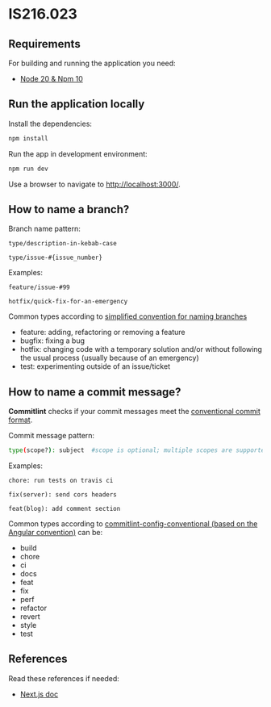 # IS216.023 

## Requirements

For building and running the application you need:

- [Node 20 & Npm 10](https://nodejs.org/en/download)

## Run the application locally

Install the dependencies:

``` bash
npm install
```

Run the app in development environment:

``` bash
npm run dev
```

Use a browser to navigate to [http://localhost:3000/](http://localhost:3000/).

## How to name a branch?
 
Branch name pattern:

```text
type/description-in-kebab-case

type/issue-#{issue_number}
```

Examples:

```text
feature/issue-#99
```

```text
hotfix/quick-fix-for-an-emergency
```

Common types according to [simplified convention for naming branches](https://dev.to/varbsan/a-simplified-convention-for-naming-branches-and-commits-in-git-il4)
- feature: adding, refactoring or removing a feature
- bugfix: fixing a bug
- hotfix: changing code with a temporary solution and/or without following the usual process (usually because of an emergency)
- test: experimenting outside of an issue/ticket

## How to name a commit message? 

**Commitlint** checks if your commit messages meet the [conventional commit format](https://conventionalcommits.org).

Commit message pattern:

```sh
type(scope?): subject  #scope is optional; multiple scopes are supported (current delimiter options: "/", "\" and ",")
```

Examples:

```text
chore: run tests on travis ci
```

```text
fix(server): send cors headers
```

```text
feat(blog): add comment section
```

Common types according to [commitlint-config-conventional (based on the Angular convention)](https://github.com/conventional-changelog/commitlint/tree/master/@commitlint/config-conventional#type-enum) can be:

- build
- chore
- ci
- docs
- feat
- fix
- perf
- refactor
- revert
- style
- test

## References

Read these references if needed:

- [Next.js doc](https://nextjs.org/docs)
